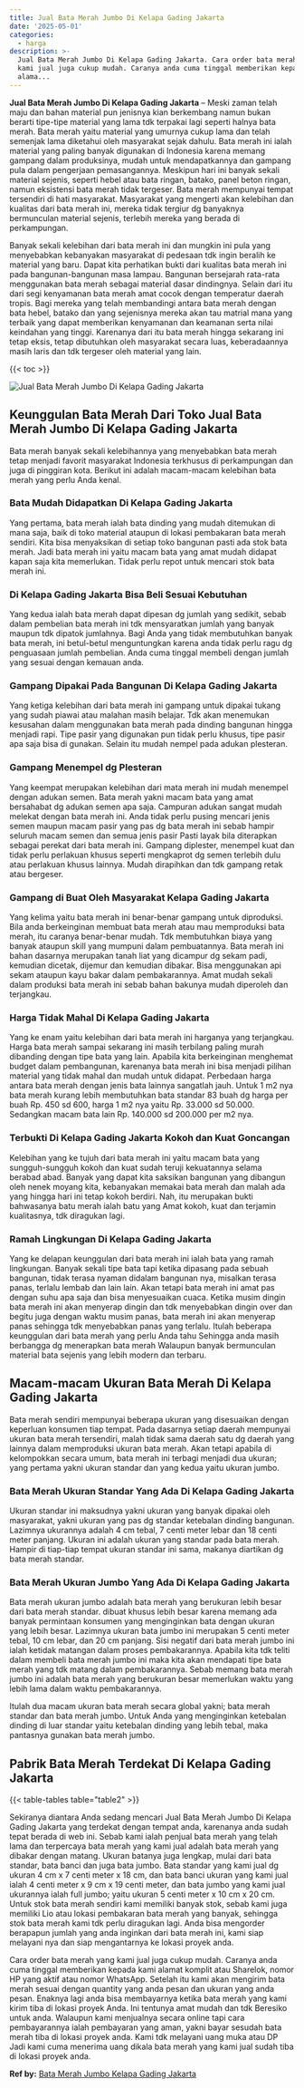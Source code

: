 ```yaml
---
title: Jual Bata Merah Jumbo Di Kelapa Gading Jakarta
date: '2025-05-01'
categories:
  - harga
description: >-
  Jual Bata Merah Jumbo Di Kelapa Gading Jakarta. Cara order bata merah yang
  kami jual juga cukup mudah. Caranya anda cuma tinggal memberikan kepada kami
  alama...
---
```


**Jual Bata Merah Jumbo Di Kelapa Gading Jakarta** – Meski zaman telah maju dan bahan material pun jenisnya kian berkembang namun bukan berarti tipe-tipe material yang lama tdk terpakai lagi seperti halnya bata merah. Bata merah yaitu material yang umurnya cukup lama dan telah semenjak lama diketahui oleh masyarakat sejak dahulu. Bata merah ini ialah material yang paling banyak digunakan di Indonesia karena memang gampang dalam produksinya, mudah untuk mendapatkannya dan gampang pula dalam pengerjaan pemasangannya. Meskipun hari ini banyak sekali material sejenis, seperti hebel atau bata ringan, batako, panel beton ringan, namun eksistensi bata merah tidak tergeser. Bata merah mempunyai tempat tersendiri di hati masyarakat. Masyarakat yang mengerti akan kelebihan dan kualitas dari bata merah ini, mereka tidak tergiur dg banyaknya bermunculan material sejenis, terlebih mereka yang berada di perkampungan.

Banyak sekali kelebihan dari bata merah ini dan mungkin ini pula yang menyebabkan kebanyakan masyarakat di pedesaan tdk ingin beralih ke material yang baru. Dapat kita perhatikan bukti dari kualitas bata merah ini pada bangunan-bangunan masa lampau. Bangunan bersejarah rata-rata menggunakan bata merah sebagai material dasar dindingnya. Selain dari itu dari segi kenyamanan bata merah amat cocok dengan temperatur daerah tropis. Bagi mereka yang telah membandingi antara bata merah dengan bata hebel, batako dan yang sejenisnya mereka akan tau matrial mana yang terbaik yang dapat memberikan kenyamanan dan keamanan serta nilai keindahan yang tinggi. Karenanya dari itu bata merah hingga sekarang ini tetap eksis, tetap dibutuhkan oleh masyarakat secara luas, keberadaannya masih laris dan tdk tergeser oleh material yang lain.

{{< toc >}}

![Jual Bata Merah Jumbo Di Kelapa Gading Jakarta](/images/jual-bata-merah-38.png)

## Keunggulan Bata Merah Dari Toko Jual Bata Merah Jumbo Di Kelapa Gading Jakarta

Bata merah banyak sekali kelebihannya yang menyebabkan bata merah tetap menjadi favorit masyarakat Indonesia terkhusus di perkampungan dan juga di pinggiran kota. Berikut ini adalah macam-macam kelebihan bata merah yang perlu Anda kenal.

### Bata Mudah Didapatkan Di Kelapa Gading Jakarta

Yang pertama, bata merah ialah bata dinding yang mudah ditemukan di mana saja, baik di toko material ataupun di lokasi pembakaran bata merah sendiri. Kita bisa menyaksikan di setiap toko bangunan pasti ada stok bata merah. Jadi bata merah ini yaitu macam bata yang amat mudah didapat kapan saja kita memerlukan. Tidak perlu repot untuk mencari stok bata merah ini.

### Di Kelapa Gading Jakarta Bisa Beli Sesuai Kebutuhan

Yang kedua ialah bata merah dapat dipesan dg jumlah yang sedikit, sebab dalam pembelian bata merah ini tdk mensyaratkan jumlah yang banyak maupun tdk dipatok jumlahnya. Bagi Anda yang tidak membutuhkan banyak bata merah, ini betul-betul menguntungkan karena anda tidak perlu ragu dg penguasaan jumlah pembelian. Anda cuma tinggal membeli dengan jumlah yang sesuai dengan kemauan anda.

### Gampang Dipakai Pada Bangunan Di Kelapa Gading Jakarta

Yang ketiga kelebihan dari bata merah ini gampang untuk dipakai tukang yang sudah piawai atau malahan masih belajar. Tdk akan menemukan kesusahan dalam menggunakan bata merah pada dinding bangunan hingga menjadi rapi. Tipe pasir yang digunakan pun tidak perlu khusus, tipe pasir apa saja bisa di gunakan. Selain itu mudah nempel pada adukan plesteran.

### Gampang Menempel dg Plesteran

Yang keempat merupakan kelebihan dari mata merah ini mudah menempel dengan adukan semen. Bata merah yakni macam bata yang amat bersahabat dg adukan semen apa saja. Campuran adukan sangat mudah melekat dengan bata merah ini. Anda tidak perlu pusing mencari jenis semen maupun macam pasir yang pas dg bata merah ini sebab hampir seluruh macam semen dan semua jenis pasir Pasti layak bila diterapkan sebagai perekat dari bata merah ini. Gampang diplester, menempel kuat dan tidak perlu perlakuan khusus seperti mengkaprot dg semen terlebih dulu atau perlakuan khusus lainnya. Mudah dirapihkan dan tdk gampang retak atau bergeser.

### Gampang di Buat Oleh Masyarakat Kelapa Gading Jakarta

Yang kelima yaitu bata merah ini benar-benar gampang untuk diproduksi. Bila anda berkeinginan membuat bata merah atau mau memproduksi bata merah, itu caranya benar-benar mudah. Tdk membutuhkan biaya yang banyak ataupun skill yang mumpuni dalam pembuatannya. Bata merah ini bahan dasarnya merupakan tanah liat yang dicampur dg sekam padi, kemudian dicetak, dijemur dan kemudian dibakar. Bisa menggunakan api sekam ataupun kayu bakar dalam pembakarannya. Amat mudah sekali dalam produksi bata merah ini sebab bahan bakunya mudah diperoleh dan terjangkau.

### Harga Tidak Mahal Di Kelapa Gading Jakarta

Yang ke enam yaitu kelebihan dari bata merah ini harganya yang terjangkau. Harga bata merah sampai sekarang ini masih terbilang paling murah dibanding dengan tipe bata yang lain. Apabila kita berkeinginan menghemat budget dalam pembangunan, karenanya bata merah ini bisa menjadi pilihan material yang tidak mahal dan mudah untuk didapat. Perbedaan harga antara bata merah dengan jenis bata lainnya sangatlah jauh. Untuk 1 m2 nya bata merah kurang lebih membutuhkan bata standar 83 buah dg harga per buah Rp. 450 sd 600, harga 1 m2 nya yaitu Rp. 33.000 sd 50.000. Sedangkan macam bata lain Rp. 140.000 sd 200.000 per m2 nya.

### Terbukti Di Kelapa Gading Jakarta Kokoh dan Kuat Goncangan

Kelebihan yang ke tujuh dari bata merah ini yaitu macam bata yang sungguh-sungguh kokoh dan kuat sudah teruji kekuatannya selama berabad abad. Banyak yang dapat kita saksikan bangunan yang dibangun oleh nenek moyang kita, kebanyakan memakai bata merah dan malah ada yang hingga hari ini tetap kokoh berdiri. Nah, itu merupakan bukti bahwasanya batu merah ialah batu yang Amat kokoh, kuat dan terjamin kualitasnya, tdk diragukan lagi.

### Ramah Lingkungan Di Kelapa Gading Jakarta

Yang ke delapan keunggulan dari bata merah ini ialah bata yang ramah lingkungan. Banyak sekali tipe bata tapi ketika dipasang pada sebuah bangunan, tidak terasa nyaman didalam bangunan nya, misalkan terasa panas, terlalu lembab dan lain lain. Akan tetapi bata merah ini amat pas dengan suhu apa saja dan bisa menyesuaikan cuaca. Ketika musim dingin bata merah ini akan menyerap dingin dan tdk menyebabkan dingin over dan begitu juga dengan waktu musim panas, bata merah ini akan menyerap panas sehingga tdk menyebabkan panas yang terlalu. Itulah beberapa keunggulan dari bata merah yang perlu Anda tahu Sehingga anda masih berbangga dg menerapkan bata merah Walaupun banyak bermunculan material bata sejenis yang lebih modern dan terbaru.

## Macam-macam Ukuran Bata Merah Di Kelapa Gading Jakarta

Bata merah sendiri mempunyai beberapa ukuran yang disesuaikan dengan keperluan konsumen tiap tempat. Pada dasarnya setiap daerah mempunyai ukuran bata merah tersendiri, malah tidak sama daerah satu dg daerah yang lainnya dalam memproduksi ukuran bata merah. Akan tetapi apabila di kelompokkan secara umum, bata merah ini terbagi menjadi dua ukuran; yang pertama yakni ukuran standar dan yang kedua yaitu ukuran jumbo.

### Bata Merah Ukuran Standar Yang Ada Di Kelapa Gading Jakarta

Ukuran standar ini maksudnya yakni ukuran yang banyak dipakai oleh masyarakat, yakni ukuran yang pas dg standar ketebalan dinding bangunan. Lazimnya ukurannya adalah 4 cm tebal, 7 centi meter lebar dan 18 centi meter panjang. Ukuran ini adalah ukuran yang standar pada bata merah. Hampir di tiap-tiap tempat ukuran standar ini sama, makanya diartikan dg bata merah standar.

### Bata Merah Ukuran Jumbo Yang Ada Di Kelapa Gading Jakarta

Bata merah ukuran jumbo adalah bata merah yang berukuran lebih besar dari bata merah standar. dibuat khusus lebih besar karena memang ada banyak permintaan konsumen yang menginginkan bata dengan ukuran yang lebih besar. Lazimnya ukuran bata jumbo ini merupakan 5 centi meter tebal, 10 cm lebar, dan 20 cm panjang. Sisi negatif dari bata merah jumbo ini ialah ketidak matangan dalam proses pembakarannya. Apabila kita tdk teliti dalam membeli bata merah jumbo ini maka kita akan mendapati tipe bata merah yang tdk matang dalam pembakarannya. Sebab memang bata merah jumbo ini adalah bata merah yang berukuran besar memerlukan waktu yang lebih lama dalam waktu pembakarannya.

Itulah dua macam ukuran bata merah secara global yakni; bata merah standar dan bata merah jumbo. Untuk Anda yang menginginkan ketebalan dinding di luar standar yaitu ketebalan dinding yang lebih tebal, maka pantasnya gunakan bata merah jumbo.

## Pabrik Bata Merah Terdekat Di Kelapa Gading Jakarta

{{< table-tables table="table2" >}}

Sekiranya diantara Anda sedang mencari Jual Bata Merah Jumbo Di Kelapa Gading Jakarta yang terdekat dengan tempat anda, karenanya anda sudah tepat berada di web ini. Sebab kami ialah penjual bata merah yang telah lama dan terpercaya bata merah yang kami jual adalah bata merah yang dibakar dengan matang. Ukuran batanya juga lengkap, mulai dari bata standar, bata banci dan juga bata jumbo. Bata standar yang kami jual dg ukuran 4 cm x 7 centi meter x 18 cm, dan bata banci ukuran yang kami jual ialah 4 centi meter x 9 cm x 19 centi meter, dan bata jumbo yang kami jual ukurannya ialah full jumbo; yaitu ukuran 5 centi meter x 10 cm x 20 cm. Untuk stok bata merah sendiri kami memiliki banyak stok, sebab kami juga memiliki Lio atau lokasi pembakaran bata merah yang banyak, sehingga stok bata merah kami tdk perlu diragukan lagi. Anda bisa mengorder berapapun jumlah yang anda inginkan dari bata merah ini, kami siap melayani nya dan siap mengantarnya ke lokasi proyek anda.

Cara order bata merah yang kami jual juga cukup mudah. Caranya anda cuma tinggal memberikan kepada kami alamat komplit atau Sharelok, nomor HP yang aktif atau nomor WhatsApp. Setelah itu kami akan mengirim bata merah sesuai dengan quantity yang anda pesan dan ukuran yang anda pesan. Enaknya lagi anda bisa membayarnya ketika bata merah yang kami kirim tiba di lokasi proyek Anda. Ini tentunya amat mudah dan tdk Beresiko untuk anda. Walaupun kami menjualnya secara online tapi cara pembayarannya ialah pembayaran yang aman, yakni bayar sesudah bata merah tiba di lokasi proyek anda. Kami tdk melayani uang muka atau DP Jadi kami cuma menerima uang dikala bata merah yang kami jual sudah tiba di lokasi proyek anda.

**Ref by:** [Bata Merah Jumbo Kelapa Gading Jakarta](https://id.wikipedia.org/wiki/Bata)
